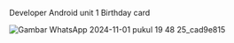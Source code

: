 Developer Android unit 1 Birthday card

![Gambar WhatsApp 2024-11-01 pukul 19 48 25_cad9e815](https://github.com/user-attachments/assets/06f859df-0b88-42a0-bea7-5ff8671f7cf8)
